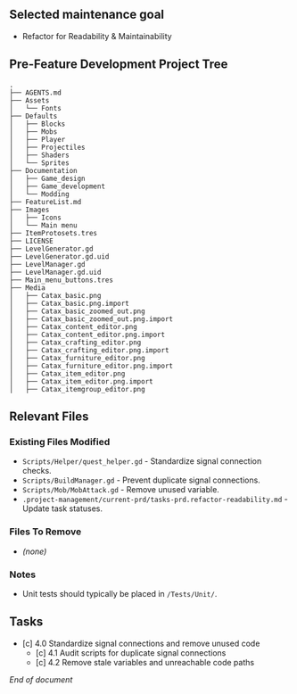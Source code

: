 ## Selected maintenance goal
- Refactor for Readability & Maintainability

## Pre-Feature Development Project Tree
```text
.
├── AGENTS.md
├── Assets
│   └── Fonts
├── Defaults
│   ├── Blocks
│   ├── Mobs
│   ├── Player
│   ├── Projectiles
│   ├── Shaders
│   └── Sprites
├── Documentation
│   ├── Game_design
│   ├── Game_development
│   └── Modding
├── FeatureList.md
├── Images
│   ├── Icons
│   └── Main menu
├── ItemProtosets.tres
├── LICENSE
├── LevelGenerator.gd
├── LevelGenerator.gd.uid
├── LevelManager.gd
├── LevelManager.gd.uid
├── Main_menu_buttons.tres
├── Media
│   ├── Catax_basic.png
│   ├── Catax_basic.png.import
│   ├── Catax_basic_zoomed_out.png
│   ├── Catax_basic_zoomed_out.png.import
│   ├── Catax_content_editor.png
│   ├── Catax_content_editor.png.import
│   ├── Catax_crafting_editor.png
│   ├── Catax_crafting_editor.png.import
│   ├── Catax_furniture_editor.png
│   ├── Catax_furniture_editor.png.import
│   ├── Catax_item_editor.png
│   ├── Catax_item_editor.png.import
│   ├── Catax_itemgroup_editor.png
```

## Relevant Files

### Existing Files Modified
- `Scripts/Helper/quest_helper.gd` - Standardize signal connection checks.
- `Scripts/BuildManager.gd` - Prevent duplicate signal connections.
- `Scripts/Mob/MobAttack.gd` - Remove unused variable.
- `.project-management/current-prd/tasks-prd.refactor-readability.md` - Update task statuses.

### Files To Remove
- *(none)*

### Notes
- Unit tests should typically be placed in `/Tests/Unit/`.

## Tasks
- [c] 4.0 Standardize signal connections and remove unused code
  - [c] 4.1 Audit scripts for duplicate signal connections
  - [c] 4.2 Remove stale variables and unreachable code paths

*End of document*
